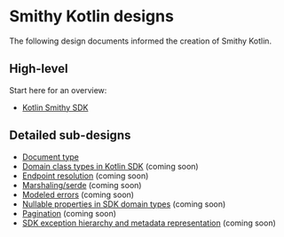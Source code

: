 # Smithy Kotlin designs

The following design documents informed the creation of Smithy Kotlin.

## High-level

Start here for an overview:

* [Kotlin Smithy SDK](kotlin-smithy-sdk.md)

## Detailed sub-designs

* [Document type](document-type.md)
* [Domain class types in Kotlin SDK](domain-class-types-in-kotlin-sdk.md) (coming soon)
* [Endpoint resolution](endpoint-resolution.md) (coming soon)
* [Marshaling/serde](marshalling-serde.md) (coming soon)
* [Modeled errors](modeled-errors.md) (coming soon)
* [Nullable properties in SDK domain types](nullable-properties-in-sdk-domain-types.md) (coming soon)
* [Pagination](pagination.md) (coming soon)
* [SDK exception hierarchy and metadata representation](sdk-exception-hierarchy-and-metadata-representation.md) (coming
  soon)
